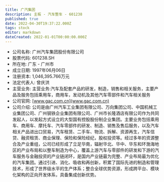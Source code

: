 ```yaml
---
title: 广汽集团
description: 主板 - 汽车整车 - 601238
published: true
date: 2022-04-30T19:37:22.000Z
tags: stock
editor: markdown
dateCreated: 2022-01-01T00:00:00.000Z
---
```


- 公司名称: 广州汽车集团股份有限公司
- 股票代码: 601238.SH
- 所在地: 广东 - 广州市
- 成立日期: 1997年06月06日
- 注册资本: 1,046,395.766万元
- 法定代表人: 曾庆洪
- 主营业务: 主营业务:汽车及配套产品的研发，制造，销售和相关服务，主要产品及服务包括乘用车，商用车，发动机及其他汽车零部件和汽车相关服务
- 公司官网: [www.gac.com.cn](www.gac.com.cn)
- 公司介绍: 公司是由广州汽车工业集团有限公司、万向集团公司、中国机械工业集团公司、广州钢铁企业集团有限公司、广州市长隆酒店有限公司作为共同发起人，以发起方式设立的大型国有控股股份制企业集团。主要业务包括乘用车、商用车、摩托车、汽车零部件的研发、制造、销售及售后服务，以及汽车相关产品进出口贸易，汽车租赁、二手车、物流、拆解、资源再生，汽车信贷、融资租赁、商业保理、保险和保险经纪，股权投资等。经过多年的资源整合及产业重组，公司已经形成了立足华南，辐射华北、华中、华东和环渤海地区的产业布局和以整车制造为中心，覆盖上游汽车与零部件的研发和下游的汽车服务与金融投资的产业链闭环，是国内产业链最为完整、产业布局最为优化的汽车集团。通过引进、消化、吸收和再创新，积累了国际先进的制造和管理技术，形成了世界级水平的生产体系；整合全球优势资源，形成跨平台、模块化架构的正向开发体系，具备集成创新优势。


